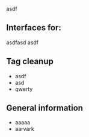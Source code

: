 asdf

Interfaces for:
---------------

asdfasd
asdf

Tag cleanup
-----------

* asdf
* asd
* qwerty

General information
-------------------

* aaaaa
* aarvark
